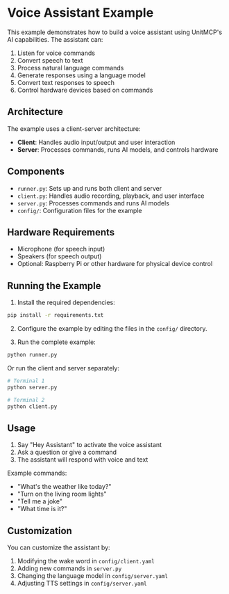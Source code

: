 # Voice Assistant Example

This example demonstrates how to build a voice assistant using UnitMCP's AI capabilities. The assistant can:

1. Listen for voice commands
2. Convert speech to text
3. Process natural language commands
4. Generate responses using a language model
5. Convert text responses to speech
6. Control hardware devices based on commands

## Architecture

The example uses a client-server architecture:

- **Client**: Handles audio input/output and user interaction
- **Server**: Processes commands, runs AI models, and controls hardware

## Components

- `runner.py`: Sets up and runs both client and server
- `client.py`: Handles audio recording, playback, and user interface
- `server.py`: Processes commands and runs AI models
- `config/`: Configuration files for the example

## Hardware Requirements

- Microphone (for speech input)
- Speakers (for speech output)
- Optional: Raspberry Pi or other hardware for physical device control

## Running the Example

1. Install the required dependencies:

```bash
pip install -r requirements.txt
```

2. Configure the example by editing the files in the `config/` directory.

3. Run the complete example:

```bash
python runner.py
```

Or run the client and server separately:

```bash
# Terminal 1
python server.py

# Terminal 2
python client.py
```

## Usage

1. Say "Hey Assistant" to activate the voice assistant
2. Ask a question or give a command
3. The assistant will respond with voice and text

Example commands:
- "What's the weather like today?"
- "Turn on the living room lights"
- "Tell me a joke"
- "What time is it?"

## Customization

You can customize the assistant by:

1. Modifying the wake word in `config/client.yaml`
2. Adding new commands in `server.py`
3. Changing the language model in `config/server.yaml`
4. Adjusting TTS settings in `config/server.yaml`
